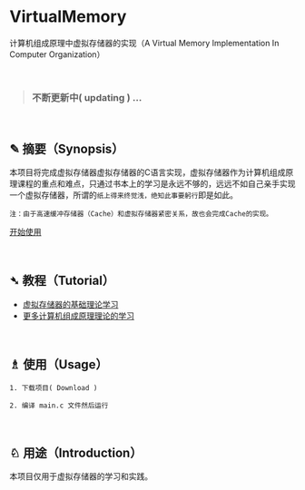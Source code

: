 # VirtualMemory
计算机组成原理中虚拟存储器的实现（A Virtual Memory Implementation In Computer Organization）

<br>

> ### 不断更新中( updating ) ...

<br>

## ✎ 摘要（Synopsis）

本项目将完成虚拟存储器虚拟存储器的C语言实现，虚拟存储器作为计算机组成原理课程的重点和难点，只通过书本上的学习是永远不够的，远远不如自己亲手实现一个虚拟存储器，所谓的```纸上得来终觉浅，绝知此事要躬行```即是如此。

```注：由于高速缓冲存储器（Cache）和虚拟存储器紧密关系，故也会完成Cache的实现。```


[开始使用](#article-usage)

<br>

## ➴ 教程（Tutorial）

- [虚拟存储器的基础理论学习](https://github.com/Lvsi-China/VirtualMemory/blob/master/docs/1.md)
- [更多计算机组成原理理论的学习](https://github.com/Lvsi-China/CSTheory)

<br/>

## <span id="article-usage">♗ 使用（Usage）</span>
	1. 下载项目( Download )

	2. 编译 main.c 文件然后运行
<br>

## ♘ 用途（Introduction）
本项目仅用于虚拟存储器的学习和实践。
